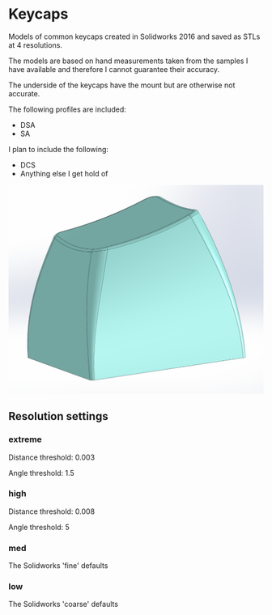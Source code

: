 # Keycaps
Models of common keycaps created in Solidworks 2016 and saved as STLs at 4 resolutions.

The models are based on hand measurements taken from the samples I have available and therefore I cannot guarantee their accuracy.

The underside of the keycaps have the mount but are otherwise not accurate.

The following profiles are included:
* DSA
* SA

I plan to include the following:
* DCS
* Anything else I get hold of

![SA Keycap](https://raw.githubusercontent.com/mjseabright/keycaps/master/images/sa_blue.PNG "SA Keycap")

## Resolution settings
### extreme
Distance threshold: 0.003

Angle threshold: 1.5

### high
Distance threshold: 0.008

Angle threshold: 5

### med
The Solidworks 'fine' defaults

### low
The Solidworks 'coarse' defaults

